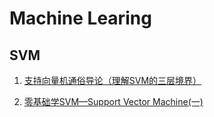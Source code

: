 
# Machine Learing

## SVM

1. [支持向量机通俗导论（理解SVM的三层境界）](https://blog.csdn.net/v_july_v/article/details/7624837)

2. [零基础学SVM—Support Vector Machine(一)](https://zhuanlan.zhihu.com/p/24638007)